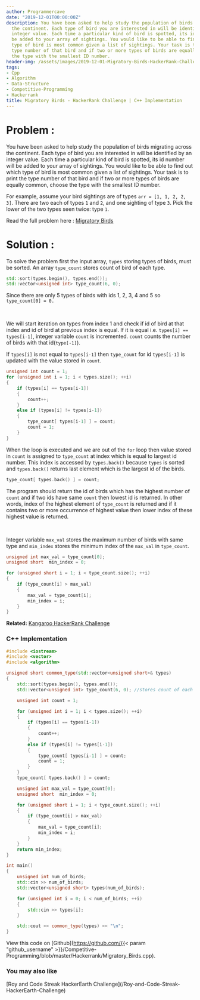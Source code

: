 ```yaml
---
author: Programmercave
date: "2019-12-01T00:00:00Z"
description: You have been asked to help study the population of birds migrating across
  the continent. Each type of bird you are interested in will be identified by an
  integer value. Each time a particular kind of bird is spotted, its id number will
  be added to your array of sightings. You would like to be able to find out which
  type of bird is most common given a list of sightings. Your task is to print the
  type number of that bird and if two or more types of birds are equally common, choose
  the type with the smallest ID number.
header-img: /assets/images/2019-12-01-Migratory-Birds-HackerRank-Challenge-C++-Implementation/HR_migratory-birds.jpg
tags:
- Cpp
- Algorithm
- Data-Structure
- Competitive-Programming
- Hackerrank
title: Migratory Birds - HackerRank Challenge | C++ Implementation
---
```




<h1>Problem :</h1>

You have been asked to help study the population of birds migrating across the continent. Each type of bird you are interested in will be identified by an integer value. Each time a particular kind of bird is spotted, its id number will be added to your array of sightings. You would like to be able to find out which type of bird is most common given a list of sightings. Your task is to print the type number of that bird and if two or more types of birds are equally common, choose the type with the smallest ID number.

For example, assume your bird sightings are of types `arr = [1, 1, 2, 2, 3]`. There are two each of types `1` and `2`, and one sighting of type `3`. Pick the lower of the two types seen twice: type `1`. 

Read the full problem here : [Migratory Birds](https://www.hackerrank.com/challenges/migratory-birds/problem)

<h1>Solution :</h1>

To solve the problem first the input array, `types` storing types of birds, must be sorted. An array `type_count` stores count of bird of each type.

```cpp
std::sort(types.begin(), types.end());
std::vector<unsigned int> type_count(6, 0);
```

Since there are only 5 types of birds with ids 1, 2, 3, 4 and 5 so `type_count[0] = 0.`

<br/>

We will start iteration on types from index 1 and check if id of bird at that index and id of bird at previous index is equal. If it is equal i.e. `types[i] == types[i-1]`, integer variable `count` is incremented. `count` counts the number of birds with that id(`type[-1]`).

If `types[i]` is not equal to `types[i-1]` then `type_count` for id `types[i-1]` is updated with the value stored in `count`.

```cpp
unsigned int count = 1;
for (unsigned int i = 1; i < types.size(); ++i)
{
    if (types[i] == types[i-1])
    {
        count++;
    }
    else if (types[i] != types[i-1])
    {
        type_count[ types[i-1] ] = count;
        count = 1;
    }
}
```

When the loop is executed and we are out of the `for` loop then value stored in `count` is assigned to `type_count` at index which is equal to largest id number. This index is accessed by `types.back()` because `types` is sorted and `types.back()` returns last element which is the largest id of the birds.

```cpp
type_count[ types.back() ] = count;
```

The program should return the id of birds which has the highest number of `count` and if two ids have same `count` then lowest id is returned. In other words, index of the highest element of `type_count` is returned and if it contains two or more occurrence of highest value then lower index of these highest value is returned.

<br/>

Integer variable `max_val` stores the maximum number of birds with same type and `min_index` stores the minimum index of the `max_val` in `type_count`.

```cpp
unsigned int max_val = type_count[0];
unsigned short  min_index = 0;

for (unsigned short i = 1; i < type_count.size(); ++i)
{
    if (type_count[i] > max_val)
    {
        max_val = type_count[i];
        min_index = i;
    }
}
```

**Related:** [Kangaroo HackerRank Challenge](/Kangaroo-HackerRank-Challenge-C-Implementation)

<h3>C++ Implementation</h3>

```cpp
#include <iostream>
#include <vector>
#include <algorithm>

unsigned short common_type(std::vector<unsigned short>& types)
{
    std::sort(types.begin(), types.end());
    std::vector<unsigned int> type_count(6, 0); //stores count of each bird whose id == index

    unsigned int count = 1;

    for (unsigned int i = 1; i < types.size(); ++i)
    {
        if (types[i] == types[i-1])
        {
            count++;
        }
        else if (types[i] != types[i-1])
        {
            type_count[ types[i-1] ] = count;
            count = 1;
        }
    }
    type_count[ types.back() ] = count;

    unsigned int max_val = type_count[0];
    unsigned short  min_index = 0;

    for (unsigned short i = 1; i < type_count.size(); ++i)
    {
        if (type_count[i] > max_val)
        {
            max_val = type_count[i];
            min_index = i;
        }
    }
    return min_index;
}

int main()
{
    unsigned int num_of_birds;
    std::cin >> num_of_birds;
    std::vector<unsigned short> types(num_of_birds);

    for (unsigned int i = 0; i < num_of_birds; ++i)
    {
        std::cin >> types[i];
    }

    std::cout << common_type(types) << "\n";
}
```

View this code on [Github](https://github.com/{{< param "github_username" >}}/Competitive-Programming/blob/master/Hackerrank/Migratory_Birds.cpp).

<h3>You may also like</h3>
[Roy and Code Streak HackerEarth Challenge](/Roy-and-Code-Streak-HackerEarth-Challenge)



